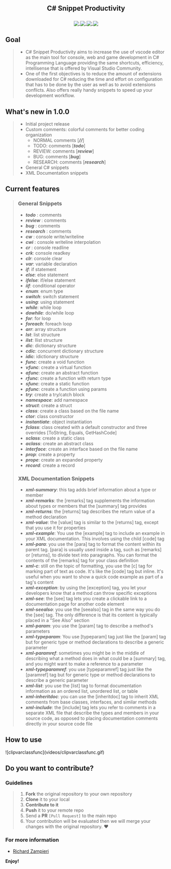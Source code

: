<h2 align="center">
C# Snippet Productivity
</h2>
<h3 align="center">
	<a href="https://img.shields.io/badge/type-Open Project-green">
		<img src="https://img.shields.io/badge/type-Open Project-green" align="center">
	</a>
    <a href="https://img.shields.io/github/repo-size/rsaz/mankind">
        <img src="https://img.shields.io/github/repo-size/rsaz/mankind" align="center"/>
    </a>	
    <a href="https://img.shields.io/github/contributors/rsaz/mankind.svg">
        <img src="https://img.shields.io/github/contributors/rsaz/mankind.svg" align="center"/>
    </a>
    <a href="https://img.shields.io/github/stars/rsaz/mankind?style=social">
        <img src="https://img.shields.io/github/stars/rsaz/mankind?style=social" align="center"/>
    </a>	
	<br>
</h3>

## Goal

> - C# Snippet Productivity aims to increase the use of vscode editor as the main tool for console, web and game development in C# Programming Language providing the same shortcuts, efficiency, intellisense that is offered by Visual Studio Community.
> - One of the first objectives is to reduce the amount of extensions downloaded for C# reducing the time and effort on configuration that has to be done by the user as well as to avoid extensions conflicts. Also offers really handy snippets to speed up your development workflow.

## What's new in 1.0.0

> - Initial project release
> - Custom comments: colorful comments for better coding organization
>   - NORMAL comments [***//***]
>   - TODO: comments [***todo***]
>   - REVIEW: comments [***review***]
>   - BUG: comments [***bug***]
>   - RESEARCH: comments [***research***]
> - General C# snippets
> - XML Documentation snippets

## Current features

> ### General Snippets
>
> - **_todo_** : comments
> - **_review_** : comments
> - **_bug_** : comments
> - **_research_** : comments
> - **_cw_** : console write/writeline
> - **_cwi_** : console writeline interpolation
> - **_cr_** : console readline
> - **_crk_**: console readkey
> - **_clr_**: console clear
> - **_var_**: variable declaration
> - **_if_**: if statement
> - **_else_**: else statement
> - **_ifelse_**: if/else statement
> - **_iif_**: conditional operator
> - **_enum_**: enum type
> - **_switch_**: switch statement
> - **_using_**: using statement
> - **_while_**: while loop
> - **_dowhile_**: do/while loop
> - **_for_**: for loop
> - **_foreach_**: foreach loop
> - **_arr_**: array structure
> - **_lst_**: list structure
> - **_ilst_**: Ilist structure
> - **_dic_**: dictionary structure
> - **_cdic_**: concurrent dictionary structure
> - **_idic_**: idictionary structure
> - **_func_**: create a void function
> - **_vfunc_**: create a virtual function
> - **_afunc_**: create an abstract function
> - **_rfunc_**: create a function with return type
> - **_sfunc_**: create a static function
> - **_pfunc_**: create a function using params
> - **_try_**: create a try/catch block
> - **_namespace_**: add namespace
> - **_struct_**: create a struct
> - **_class_**: create a class based on the file name
> - **_ctor_**: class constructor
> - **_instantiate_**: object instantiation
> - **_fclass_**: class created with a default constructor and three overrides [ToString, Equals, GetHashCode]
> - **_sclass_**: create a static class
> - **_aclass_**: create an abstract class
> - **_interface_**: create an interface based on the file name
> - **_prop_**: create a property
> - **_prope_**: create an expanded property
> - **_record_**: create a record
>
> ### XML Documentation Snippets
>
> - **_xml-summary_**: this tag adds brief information about a type or member
> - **_xml-remarks_**: the [remarks] tag supplements the information about types or members that the [summary] tag provides
> - **_xml-returns_**: the [returns] tag describes the return value of a method declaration
> - **_xml-value_**: the [value] tag is similar to the [returns] tag, except that you use it for properties
> - **_xml-example_**: You use the [example] tag to include an example in your XML documentation. This involves using the child [code] tag
> - **_xml-para_**: you use the [para] tag to format the content within its parent tag. [para] is usually used inside a tag, such as [remarks] or [returns], to divide text into paragraphs. You can format the contents of the [remarks] tag for your class definition
> - **_xml-c_**: still on the topic of formatting, you use the [c] tag for marking part of text as code. It's like the [code] tag but inline. It's useful when you want to show a quick code example as part of a tag's content
> - **_xml-exception_**: by using the [exception] tag, you let your developers know that a method can throw specific exceptions
> - **_xml-see_**: the [see] tag lets you create a clickable link to a documentation page for another code element
> - **_xml-seealso_**: you use the [seealso] tag in the same way you do the [see] tag. The only difference is that its content is typically placed in a \"See Also\" section
> - **_xml-param_**: you use the [param] tag to describe a method's parameters
> - **_xml-typeparam_**: You use [typeparam] tag just like the [param] tag but for generic type or method declarations to describe a generic parameter
> - **_xml-paramref_**: sometimes you might be in the middle of describing what a method does in what could be a [summary] tag, and you might want to make a reference to a parameter
> - **_xml-typeparamref_**: you use [typeparamref] tag just like the [paramref] tag but for generic type or method declarations to describe a generic parameter
> - **_xml-list_**: you use the [list] tag to format documentation information as an ordered list, unordered list, or table
> - **_xml-inheritdoc_**: you can use the [inheritdoc] tag to inherit XML comments from base classes, interfaces, and similar methods
> - **_xml-include_**: the [include] tag lets you refer to comments in a separate XML file that describe the types and members in your source code, as opposed to placing documentation comments directly in your source code file

## How to use

\!\[clipvarclassfunc]\(videos/clipvarclassfunc.gif)

## Do you want to contribute?

### Guidelines

> 1. **Fork** the original repository to your own repository
> 2. **Clone** it to your local
> 3. **Contribute to it**
> 4. **Push** it to your remote repo
> 5. Send a **PR** `[Pull Request]` to the main repo
> 6. Your contribution will be evaluated then we will merge your changes with the original repository. ❤

### For more information

- [Richard Zampieri](https://github.com/rsaz)

**Enjoy!**
